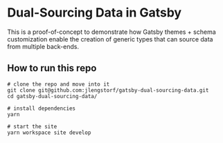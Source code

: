 # Dual-Sourcing Data in Gatsby

This is a proof-of-concept to demonstrate how Gatsby themes + schema customization enable the creation of generic types that can source data from multiple back-ends.

## How to run this repo

```
# clone the repo and move into it
git clone git@github.com:jlengstorf/gatsby-dual-sourcing-data.git
cd gatsby-dual-sourcing-data/

# install dependencies
yarn

# start the site
yarn workspace site develop
```
